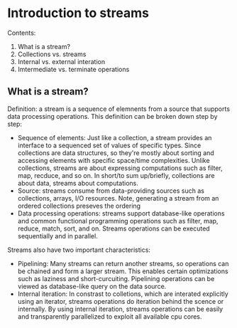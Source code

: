 # Introduction to streams

Contents:

1. What is a stream?
2. Collections vs. streams
3. Internal vs. external interation
4. Imtermediate vs. terminate operations

## What is a stream?

Definition: a stream is a sequence of elemnents from a source that supports data processing operations. This definition can be broken down step by step:

* Sequence of elements: Just like a collection, a stream provides an interface to a sequenced set of values of specific types. Since collections are data structures, so they're mostly about sorting and accessing elements with specific space/time complexities. Unlike collections, streams are about expressing computations such as filter, map, recduce, and so on. In short/to sum up/briefly, collections are about data, streams about computations.
* Source: streams consume from data-providing sources such as collections, arrays, I/O resources. Note, generating a stream from an ordered collections preseves the ordering
* Data processing operations: streams support database-like operations and common functional programming operations such as filter, map, reduce, match, sort, and on. Streams operations can be executed sequentially and in parallel. 

Streams also have two important characteristics:

* Pipelining: Many streams can return another streams, so operations can be chained and form a larger stream. This enables certain optimizations such as laziness and short-curcuiting. Pipelining operations can be viewed as database-like query on the data source.
* Internal iteration: In constrast to colletions, which are interated explicitly using an iterator, streams operations do iteration behind the scence or internally. By using internal iteration, streams operations can be easily and transparently parallelized to exploit all available cpu cores. 


